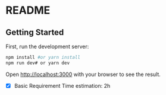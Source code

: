 # README

## Getting Started

First, run the development server:

```bash
npm install #or yarn install 
npm run dev# or yarn dev
```

Open [http://localhost:3000](http://localhost:3000/) with your browser to see the result.
- [x]  Basic Requirement
Time estimation: 2h 